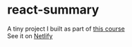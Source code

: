 # react-summary
A tiny project I built as part of [this course](https://www.udemy.com/course/react-the-complete-guide-incl-redux/)<br>
See it on [Netlify](https://react-summary.netlify.app/)
